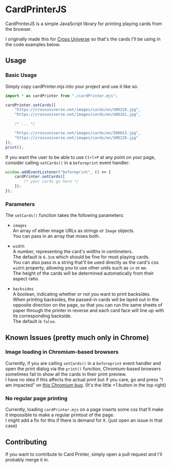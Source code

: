 # CardPrinterJS
CardPrinterJS is a simple JavaScript library for printing playing cards from the browser.  

I originally made this for [Cross Universe](https://crossuniverse.net) so that's the cards I'll be using in the code examples below.

## Usage

### Basic Usage

Simply copy cardPrinter.mjs into your project and use it like so:
```js
import * as cardPrinter from "./cardPrinter.mjs";

cardPrinter.setCards([
	"https://crossuniverse.net/images/cards/en/U00210.jpg",
	"https://crossuniverse.net/images/cards/en/U00161.jpg",

	/* ... */

	"https://crossuniverse.net/images/cards/en/I00013.jpg",
	"https://crossuniverse.net/images/cards/en/S00129.jpg"
]);
print();
```

If you want the user to be able to use ``Ctrl+P`` at any point on your page, consider calling ``setCards()`` in a ``beforeprint`` event handler:
```js
window.addEventListener("beforeprint", () => {
	cardPrinter.setCards([
		/* your cards go here */
	]);
});
```

### Parameters

The ``setCards()`` function takes the following parameters:

- ``images``  
  An array of either image URLs as strings or ``Image`` objects.  
  You can pass in an array that mixes both.  

- ``width``  
  A number, representing the card's widths in centimeters.  
  The default is ``6.3cm`` which should be fine for most playing cards.  
  You can also pass in a string that'll be used directly as the card's css ``width`` property, allowing you to use other units such as ``in`` or ``mm``.  
  The height of the cards will be determined automatically from their aspect ratio.

- ``backsides``  
  A boolean, indicating whether or not you want to print backsides.  
  When printing backsides, the passed-in cards will be layed out in the opposite direction on the page, so that you can run the same sheets of paper through the printer in reverse and each card face will line up with its corresponding backside.  
  The default is ``false``.


## Known Issues (pretty much only in Chrome)

### Image loading in Chromium-based browsers
Currently, if you are calling ``setCards()`` in a ``beforeprint`` event handler and open the print dialog via the ``print()`` function, Chromium-based browsers sometimes fail to show all the cards in their print preview.  
I have no idea if this affects the actual print but if you care, go and press "I am impacted" on [this Chromium bug](https://issues.chromium.org/issues/40262871). (It's the little +1 button in the top right)

### No regular page printing
Currently, loading ``cardPrinter.mjs`` on a page inserts some css that'll make it impossible to make a regular printout of the page.  
I might add a fix for this if there is demand for it. (just open an issue in that case)

## Contributing

If you want to contribute to Card Printer, simply open a pull request and I'll probably merge it in.
